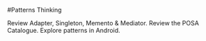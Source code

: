 #Patterns Thinking

Review Adapter, Singleton, Memento & Mediator. Review the POSA Catalogue. Explore patterns in Android.